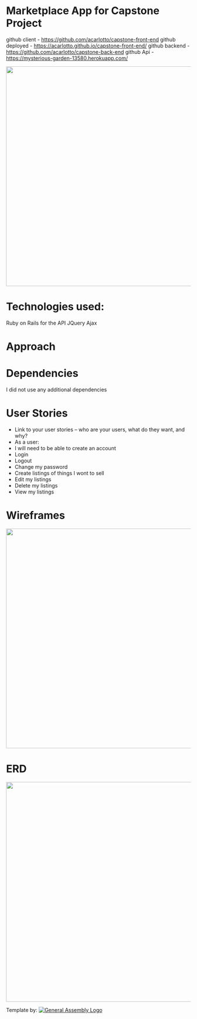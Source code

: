 # Marketplace App for Capstone Project

github client - https://github.com/acarlotto/capstone-front-end
github deployed - https://acarlotto.github.io/capstone-front-end/
github backend - https://github.com/acarlotto/capstone-back-end
github Api - https://mysterious-garden-13580.herokuapp.com/


<img src="https://i.imgur.com/ExVZ2bU.png" width="600px" >

# Technologies used:
Ruby on Rails for the API
JQuery
Ajax

# Approach


# Dependencies
I did not use any additional dependencies

# User Stories
- Link to your user stories – who are your users, what do they want, and why?
- As a user:
- I will need to be able to create an account
- Login
- Logout
- Change my password
- Create listings of things I wont to sell
- Edit my listings
- Delete my listings
- View my listings

# Wireframes

<img src="https://i.imgur.com/NvNd0ee.png" width="600px" >

# ERD
<img src="https://i.imgur.com/Fpg5eTh.png" width="600px" >


Template by:
[![General Assembly Logo](https://camo.githubusercontent.com/1a91b05b8f4d44b5bbfb83abac2b0996d8e26c92/687474703a2f2f692e696d6775722e636f6d2f6b6538555354712e706e67)](https://generalassemb.ly/education/web-development-immersive)
